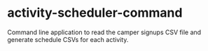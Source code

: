 # activity-scheduler-command

Command line application to read the camper signups CSV file and generate schedule CSVs for each activity.
